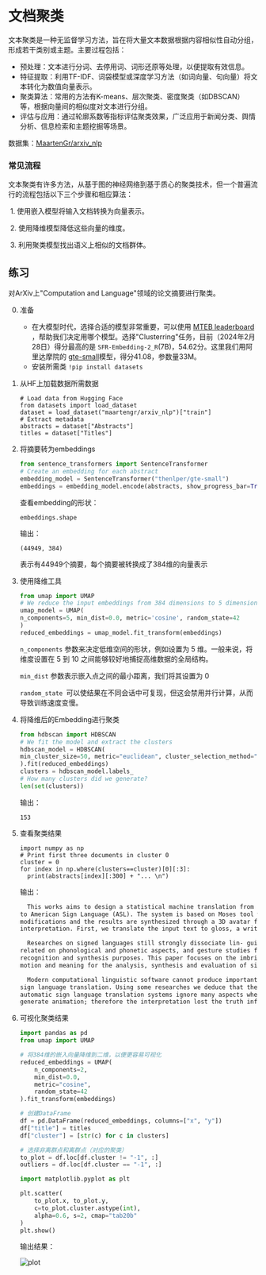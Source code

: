 # 文档聚类



文本聚类是一种无监督学习方法，旨在将大量文本数据根据内容相似性自动分组，形成若干类别或主题。主要过程包括：

- 预处理：文本进行分词、去停用词、词形还原等处理，以便提取有效信息。
- 特征提取：利用TF-IDF、词袋模型或深度学习方法（如词向量、句向量）将文本转化为数值向量表示。
- 聚类算法：常用的方法有K-means、层次聚类、密度聚类（如DBSCAN）等，根据向量间的相似度对文本进行分组。
- 评估与应用：通过轮廓系数等指标评估聚类效果，广泛应用于新闻分类、舆情分析、信息检索和主题挖掘等场景。

数据集：[MaartenGr/arxiv_nlp](MaartenGr/arxiv_nlp)

### 常见流程

文本聚类有许多方法，从基于图的神经网络到基于质心的聚类技术，但一个普遍流行的流程包括以下三个步骤和相应算法：

​	1.	使用嵌入模型将输入文档转换为向量表示。

​	2.	使用降维模型降低这些向量的维度。

​	3.	利用聚类模型找出语义上相似的文档群体。

## 练习

对ArXiv上"Computation and Language"领域的论文摘要进行聚类。

0. 准备

   - 在大模型时代，选择合适的模型非常重要，可以使用 [MTEB leaderboard](https://huggingface.co/spaces/mteb/leaderboard) ，帮助我们决定用哪个模型。选择"Clusterring"任务，目前（2024年2月28日）得分最高的是 `SFR-Embedding-2_R`(7B)，54.62分。这里我们用阿里达摩院的 [gte-small](https://huggingface.co/thenlper/gte-small)模型，得分41.08，参数量33M。
   - 安装所需类 `!pip install datasets`

   

1. 从HF上加载数据所需数据

   ```
   # Load data from Hugging Face
   from datasets import load_dataset
   dataset = load_dataset("maartengr/arxiv_nlp")["train"]
   # Extract metadata
   abstracts = dataset["Abstracts"]
   titles = dataset["Titles"]
   ```

   

2. 将摘要转为embeddings

   ```python
   from sentence_transformers import SentenceTransformer
   # Create an embedding for each abstract
   embedding_model = SentenceTransformer("thenlper/gte-small")
   embeddings = embedding_model.encode(abstracts, show_progress_bar=True)
   ```

   查看embedding的形状：

   ```
   embeddings.shape
   ```

   输出：

   ```
   (44949, 384)
   ```

   表示有44949个摘要，每个摘要被转换成了384维的向量表示

3. 使用降维工具

   ```python
   from umap import UMAP
   # We reduce the input embeddings from 384 dimensions to 5 dimensions
   umap_model = UMAP(
   n_components=5, min_dist=0.0, metric='cosine', random_state=42
   )
   reduced_embeddings = umap_model.fit_transform(embeddings)
   ```

   `n_components` 参数来决定低维空间的形状，例如设置为 5 维。一般来说，将维度设置在 5 到 10 之间能够较好地捕捉高维数据的全局结构。

   `min_dist` 参数表示嵌入点之间的最小距离，我们将其设置为 0

   `random_state `可以使结果在不同会话中可复现，但这会禁用并行计算，从而导致训练速度变慢。

4. 将降维后的Embedding进行聚类

   ```python
   from hdbscan import HDBSCAN
   # We fit the model and extract the clusters
   hdbscan_model = HDBSCAN(
   min_cluster_size=50, metric="euclidean", cluster_selection_method="eom"
   ).fit(reduced_embeddings)
   clusters = hdbscan_model.labels_
   # How many clusters did we generate?
   len(set(clusters))
   ```

   输出：

   ```
   153
   ```

   

5. 查看聚类结果

   ```
   import numpy as np
   # Print first three documents in cluster 0
   cluster = 0
   for index in np.where(clusters==cluster)[0][:3]:
     print(abstracts[index][:300] + "... \n")
   ```

   输出：

   ```md
     This works aims to design a statistical machine translation from English text
   to American Sign Language (ASL). The system is based on Moses tool with some
   modifications and the results are synthesized through a 3D avatar for
   interpretation. First, we translate the input text to gloss, a written fo... 
   
     Researches on signed languages still strongly dissociate lin- guistic issues
   related on phonological and phonetic aspects, and gesture studies for
   recognition and synthesis purposes. This paper focuses on the imbrication of
   motion and meaning for the analysis, synthesis and evaluation of sign lang... 
   
     Modern computational linguistic software cannot produce important aspects of
   sign language translation. Using some researches we deduce that the majority of
   automatic sign language translation systems ignore many aspects when they
   generate animation; therefore the interpretation lost the truth inf... 
   
   ```

   

6. 可视化聚类结果

   ```python
   import pandas as pd
   from umap import UMAP
   
   # 将384维的嵌入向量降维到二维，以便更容易可视化
   reduced_embeddings = UMAP(
       n_components=2,
       min_dist=0.0,
       metric="cosine",
       random_state=42
   ).fit_transform(embeddings)
   
   # 创建DataFrame
   df = pd.DataFrame(reduced_embeddings, columns=["x", "y"])
   df["title"] = titles
   df["cluster"] = [str(c) for c in clusters]
   
   # 选择非离群点和离群点（对应的聚类）
   to_plot = df.loc[df.cluster != "-1", :]
   outliers = df.loc[df.cluster == "-1", :]
   ```

   ```python
   import matplotlib.pyplot as plt
   
   plt.scatter(
       to_plot.x, to_plot.y,
       c=to_plot.cluster.astype(int),
       alpha=0.6, s=2, cmap="tab20b"
   )
   plt.show()
   ```

   输出结果：

   ![plot](images/plot.png)

